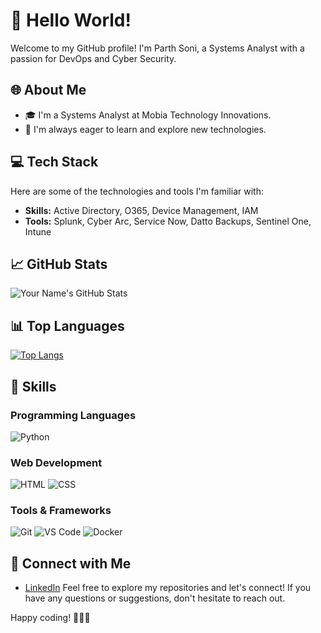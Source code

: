 # 👋 Hello World!

Welcome to my GitHub profile! I'm Parth Soni, a Systems Analyst with a passion for DevOps and Cyber Security.

## 🌐 About Me

- 🎓 I'm a Systems Analyst at Mobia Technology Innovations.
- 🌱 I'm always eager to learn and explore new technologies.

## 💻 Tech Stack

Here are some of the technologies and tools I'm familiar with:

- **Skills:** Active Directory, O365, Device Management, IAM
- **Tools:** Splunk, Cyber Arc, Service Now, Datto Backups, Sentinel One, Intune

## 📈 GitHub Stats

![Your Name's GitHub Stats](https://github-readme-stats.vercel.app/api?username=your-username&show_icons=true&theme=radical)

## 📊 Top Languages

[![Top Langs](https://github-readme-stats.vercel.app/api/top-langs/?username=your-username&layout=compact)](https://github.com/anuraghazra/github-readme-stats)

## 🚀 Skills

### Programming Languages
![Python](https://img.shields.io/badge/Python-★☆☆☆☆-blue)


### Web Development
![HTML](https://img.shields.io/badge/HTML-★★★★☆-red)
![CSS](https://img.shields.io/badge/CSS-★★★☆☆-blue)


### Tools & Frameworks
![Git](https://img.shields.io/badge/Git-★☆☆☆☆-red)
![VS Code](https://img.shields.io/badge/VS_Code-★★☆☆☆-blue)
![Docker](https://img.shields.io/badge/Docker-★☆☆☆☆-green)

## 🤝 Connect with Me

- [LinkedIn](https://www.linkedin.com/in/parthsoni512)
Feel free to explore my repositories and let's connect! If you have any questions or suggestions, don't hesitate to reach out.

Happy coding! 👩‍💻🚀



